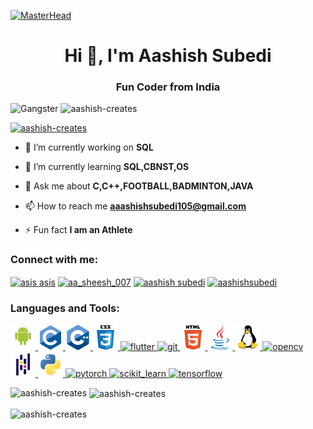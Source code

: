
[![MasterHead](https://media.tenor.com/r77Sc4J25JMAAAAC/banner.gif)](https://Aashish-creates.io)
<h1 align="center">Hi 👋, I'm Aashish Subedi</h1>
<h3 align="center">Fun Coder from India</h3>
<img align "right" alt="Gangster" width="400" src="https://image.winudf.com/v2/image1/Y29tLmhvcnNlaGVhZC5oaXRtYW53cF9zY3JlZW5fNl8xNjE4MjYxOTkzXzAwNw/screen-6.webp?fakeurl=1&type=.webp"

<p align="left"> <img src="https://komarev.com/ghpvc/?username=aashish-creates&label=Profile%20views&color=0e75b6&style=flat" alt="aashish-creates" /> </p>

<p align="left"> <a href="https://github.com/ryo-ma/github-profile-trophy"><img src="https://github-profile-trophy.vercel.app/?username=aashish-creates" alt="aashish-creates" /></a> </p>

- 🔭 I’m currently working on **SQL**

- 🌱 I’m currently learning **SQL,CBNST,OS**

- 💬 Ask me about **C,C++,FOOTBALL,BADMINTON,JAVA**

- 📫 How to reach me **aaashishsubedi105@gmail.com**

- ⚡ Fun fact **I am an Athlete**

<h3 align="left">Connect with me:</h3>
<p align="left">
<a href="https://fb.com/asis asis" target="blank"><img align="center" src="https://raw.githubusercontent.com/rahuldkjain/github-profile-readme-generator/master/src/images/icons/Social/facebook.svg" alt="asis asis" height="30" width="40" /></a>
<a href="https://instagram.com/aa_sheesh_007" target="blank"><img align="center" src="https://raw.githubusercontent.com/rahuldkjain/github-profile-readme-generator/master/src/images/icons/Social/instagram.svg" alt="aa_sheesh_007" height="30" width="40" /></a>
<a href="https://www.youtube.com/c/aashish subedi" target="blank"><img align="center" src="https://raw.githubusercontent.com/rahuldkjain/github-profile-readme-generator/master/src/images/icons/Social/youtube.svg" alt="aashish subedi" height="30" width="40" /></a>
<a href="https://www.leetcode.com/aashishsubedi" target="blank"><img align="center" src="https://raw.githubusercontent.com/rahuldkjain/github-profile-readme-generator/master/src/images/icons/Social/leet-code.svg" alt="aashishsubedi" height="30" width="40" /></a>
</p>

<h3 align="left">Languages and Tools:</h3>
<p align="left"> <a href="https://developer.android.com" target="_blank" rel="noreferrer"> <img src="https://raw.githubusercontent.com/devicons/devicon/master/icons/android/android-original-wordmark.svg" alt="android" width="40" height="40"/> </a> <a href="https://www.cprogramming.com/" target="_blank" rel="noreferrer"> <img src="https://raw.githubusercontent.com/devicons/devicon/master/icons/c/c-original.svg" alt="c" width="40" height="40"/> </a> <a href="https://www.w3schools.com/cpp/" target="_blank" rel="noreferrer"> <img src="https://raw.githubusercontent.com/devicons/devicon/master/icons/cplusplus/cplusplus-original.svg" alt="cplusplus" width="40" height="40"/> </a> <a href="https://www.w3schools.com/css/" target="_blank" rel="noreferrer"> <img src="https://raw.githubusercontent.com/devicons/devicon/master/icons/css3/css3-original-wordmark.svg" alt="css3" width="40" height="40"/> </a> <a href="https://flutter.dev" target="_blank" rel="noreferrer"> <img src="https://www.vectorlogo.zone/logos/flutterio/flutterio-icon.svg" alt="flutter" width="40" height="40"/> </a> <a href="https://git-scm.com/" target="_blank" rel="noreferrer"> <img src="https://www.vectorlogo.zone/logos/git-scm/git-scm-icon.svg" alt="git" width="40" height="40"/> </a> <a href="https://www.w3.org/html/" target="_blank" rel="noreferrer"> <img src="https://raw.githubusercontent.com/devicons/devicon/master/icons/html5/html5-original-wordmark.svg" alt="html5" width="40" height="40"/> </a> <a href="https://www.java.com" target="_blank" rel="noreferrer"> <img src="https://raw.githubusercontent.com/devicons/devicon/master/icons/java/java-original.svg" alt="java" width="40" height="40"/> </a> <a href="https://www.linux.org/" target="_blank" rel="noreferrer"> <img src="https://raw.githubusercontent.com/devicons/devicon/master/icons/linux/linux-original.svg" alt="linux" width="40" height="40"/> </a> <a href="https://opencv.org/" target="_blank" rel="noreferrer"> <img src="https://www.vectorlogo.zone/logos/opencv/opencv-icon.svg" alt="opencv" width="40" height="40"/> </a> <a href="https://pandas.pydata.org/" target="_blank" rel="noreferrer"> <img src="https://raw.githubusercontent.com/devicons/devicon/2ae2a900d2f041da66e950e4d48052658d850630/icons/pandas/pandas-original.svg" alt="pandas" width="40" height="40"/> </a> <a href="https://www.python.org" target="_blank" rel="noreferrer"> <img src="https://raw.githubusercontent.com/devicons/devicon/master/icons/python/python-original.svg" alt="python" width="40" height="40"/> </a> <a href="https://pytorch.org/" target="_blank" rel="noreferrer"> <img src="https://www.vectorlogo.zone/logos/pytorch/pytorch-icon.svg" alt="pytorch" width="40" height="40"/> </a> <a href="https://scikit-learn.org/" target="_blank" rel="noreferrer"> <img src="https://upload.wikimedia.org/wikipedia/commons/0/05/Scikit_learn_logo_small.svg" alt="scikit_learn" width="40" height="40"/> </a> <a href="https://www.tensorflow.org" target="_blank" rel="noreferrer"> <img src="https://www.vectorlogo.zone/logos/tensorflow/tensorflow-icon.svg" alt="tensorflow" width="40" height="40"/> </a> </p>

<p><img align="left" src="https://github-readme-stats.vercel.app/api/top-langs?username=aashish-creates&show_icons=true&locale=en&layout=compact" alt="aashish-creates" /></p>

<p>&nbsp;<img align="center" src="https://github-readme-stats.vercel.app/api?username=aashish-creates&show_icons=true&locale=en" alt="aashish-creates" /></p>

<p><img align="center" src="https://github-readme-streak-stats.herokuapp.com/?user=aashish-creates&" alt="aashish-creates" /></p>

